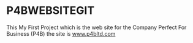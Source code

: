 # P4BWEBSITEGIT
This My First Project which is the web site for the Company Perfect For Business (P4B) the site is www.p4bltd.com
